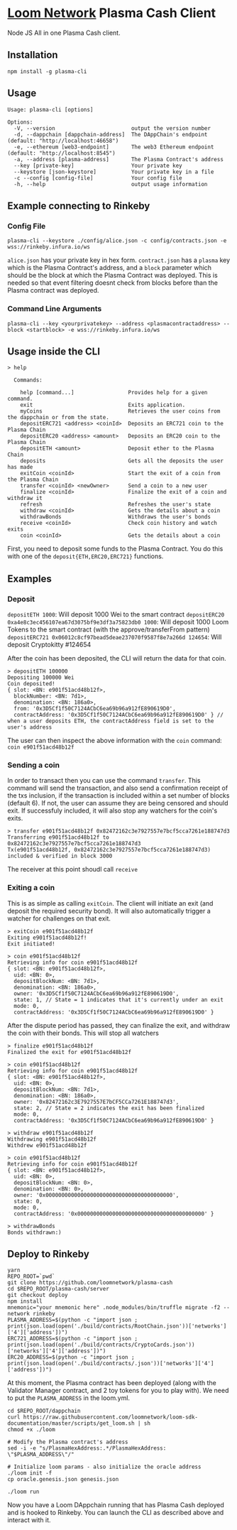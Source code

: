 # [Loom Network](https://loomx.io) Plasma Cash Client

Node JS All in one Plasma Cash client.

## Installation

`npm install -g plasma-cli`


## Usage

```
Usage: plasma-cli [options]

Options:
  -V, --version                        output the version number
  -d, --dappchain [dappchain-address]  The DAppChain's endpoint (default: "http://localhost:46658")
  -e, --ethereum [web3-endpoint]       The web3 Ethereum endpoint (default: "http://localhost:8545")
  -a, --address [plasma-address]       The Plasma Contract's address
  --key [private-key]                  Your private key
  --keystore [json-keystore]           Your private key in a file
  -c --config [config-file]            Your config file
  -h, --help                           output usage information
```


## Example connecting to Rinkeby 

### Config File

`plasma-cli --keystore ./config/alice.json -c config/contracts.json -e wss://rinkeby.infura.io/ws`

`alice.json` has your private key in hex form.
`contract.json` has a `plasma` key which is the Plasma Contract's address, and a `block` parameter which should be the block at which the Plasma Contract was deployed. This is needed so that event filtering doesnt check from blocks before than the Plasma contract was deployed. 

### Command Line Arguments

`plasma-cli --key <yourprivatekey> --address <plasmacontractaddress> --block <startblock> -e wss://rinkeby.infura.io/ws`

## Usage inside the CLI

```
> help

  Commands:

    help [command...]                 Provides help for a given command.
    exit                              Exits application.
    myCoins                           Retrieves the user coins from the dappchain or from the state.
    depositERC721 <address> <coinId>  Deposits an ERC721 coin to the Plasma Chain
    depositERC20 <address> <amount>   Deposits an ERC20 coin to the Plasma Chain
    depositETH <amount>               Deposit ether to the Plasma Chain
    deposits                          Gets all the deposits the user has made
    exitCoin <coinId>                 Start the exit of a coin from the Plasma Chain
    transfer <coinId> <newOwner>      Send a coin to a new user
    finalize <coinId>                 Finalize the exit of a coin and withdraw it
    refresh                           Refreshes the user's state
    withdraw <coinId>                 Gets the details about a coin
    withdrawBonds                     Withdraws the user's bonds
    receive <coinId>                  Check coin history and watch exits
    coin <coinId>                     Gets the details about a coin
```

First, you need to deposit some funds to the Plasma Contract. You do this with one of the `deposit{ETH,ERC20,ERC721}` functions. 

## Examples

### Deposit
`depositETH 1000`: Will deposit 1000 Wei to the smart contract
`depositERC20 0xa4e8c3ec456107ea67d3075bf9e3df3a75823db0 1000`: Will deposit 1000 Loom Tokens to the smart contract (with the approve/transferFrom pattern)
`depositERC721 0x06012c8cf97bead5deae237070f9587f8e7a266d 124654`: Will deposit Cryptokitty #124654

After the coin has been deposited, the CLI will return the data for that coin.

```
> depositETH 100000
Depositing 100000 Wei
Coin deposited!
{ slot: <BN: e901f51acd48b12f>,
  blockNumber: <BN: 7d1>,
  denomination: <BN: 186a0>,
  from: '0x3D5Cf1f50C7124ACbC6ea69b96a912fE890619D0',
  contractAddress: '0x3D5Cf1f50C7124ACbC6ea69b96a912fE890619D0' } // when a user deposits ETH, the contractAddress field is set to the user's address
```

The user can then inspect the above information with the `coin` command: `coin e901f51acd48b12f`

### Sending a coin

In order to transact then you can use the command `transfer`. This command will send the transaction, and also send a confirmation receipt of the txs inclusion, if the transaction is included within a set number of blocks (default 6). If not, the user can assume they are being censored and should exit. If successfuly included, it will also stop any watchers for the coin's exits.

```
> transfer e901f51acd48b12f 0x82472162c3e7927557e7bcf5cca7261e188747d3
Transferring e901f51acd48b12f to 0x82472162c3e7927557e7bcf5cca7261e188747d3
Tx(e901f51acd48b12f, 0x82472162c3e7927557e7bcf5cca7261e188747d3) included & verified in block 3000
```

The receiver at this point shoudl call `receive`

### Exiting a coin

This is as simple as calling `exitCoin`. The client will initiate an exit (and deposit the required security bond). It will also automatically trigger a watcher for challenges on that exit. 

```
> exitCoin e901f51acd48b12f
Exiting e901f51acd48b12f!
Exit initiated!

> coin e901f51acd48b12f
Retrieving info for coin e901f51acd48b12f
{ slot: <BN: e901f51acd48b12f>,
  uid: <BN: 0>,
  depositBlockNum: <BN: 7d1>,
  denomination: <BN: 186a0>,
  owner: '0x3D5Cf1f50C7124ACbC6ea69b96a912fE890619D0',
  state: 1, // State = 1 indicates that it's currently under an exit
  mode: 0,
  contractAddress: '0x3D5Cf1f50C7124ACbC6ea69b96a912fE890619D0' }
```

After the dispute period has passed, they can finalize the exit, and withdraw the coin with their bonds. This will stop all watchers

```
> finalize e901f51acd48b12f
Finalized the exit for e901f51acd48b12f

> coin e901f51acd48b12f
Retrieving info for coin e901f51acd48b12f
{ slot: <BN: e901f51acd48b12f>,
  uid: <BN: 0>,
  depositBlockNum: <BN: 7d1>,
  denomination: <BN: 186a0>,
  owner: '0x82472162c3E7927557E7bCF5CCa7261E188747d3',
  state: 2, // State = 2 indicates the exit has been finalized
  mode: 0,
  contractAddress: '0x3D5Cf1f50C7124ACbC6ea69b96a912fE890619D0' }

> withdraw e901f51acd48b12f
Withdrawing e901f51acd48b12f
Withdrew e901f51acd48b12f

> coin e901f51acd48b12f
Retrieving info for coin e901f51acd48b12f
{ slot: <BN: e901f51acd48b12f>,
  uid: <BN: 0>,
  depositBlockNum: <BN: 0>,
  denomination: <BN: 0>,
  owner: '0x0000000000000000000000000000000000000000',
  state: 0,
  mode: 0,
  contractAddress: '0x0000000000000000000000000000000000000000' }

> withdrawBonds
Bonds withdrawn:)
```

## Deploy to Rinkeby

```
yarn
REPO_ROOT=`pwd`
git clone https://github.com/loomnetwork/plasma-cash
cd $REPO_ROOT/plasma-cash/server
git checkout deploy
npm install
mnemonic="your mnemonic here" .node_modules/bin/truffle migrate -f2 --network rinkeby
PLASMA_ADDRESS=$(python -c "import json ; print(json.load(open('./build/contracts/RootChain.json'))['networks']['4']['address'])")
ERC721_ADDRESS=$(python -c "import json ; print(json.load(open('./build/contracts/CryptoCards.json'))['networks']['4']['address'])")
ERC20_ADDRESS=$(python -c "import json ; print(json.load(open('./build/contracts/.json'))['networks']['4']['address'])")
```

At this moment, the Plasma contract has been deployed (along with the Validator Manager contract, and 2 toy tokens for you to play with). We need to put the `PLASMA_ADDRESS` in the loom.yml.


```
cd $REPO_ROOT/dappchain
curl https://raw.githubusercontent.com/loomnetwork/loom-sdk-documentation/master/scripts/get_loom.sh | sh
chmod +x ./loom

# Modify the Plasma contract's address
sed -i -e "s/PlasmaHexAddress:.*/PlasmaHexAddress: \"$PLASMA_ADDRESS\"/"

# Initialize loom params - also initialize the oracle address
./loom init -f
cp oracle.genesis.json genesis.json

./loom run
```

Now you have a Loom DAppchain running that has Plasma Cash deployed and is hooked to Rinkeby.
You can launch the CLI as described above and interact with it.
